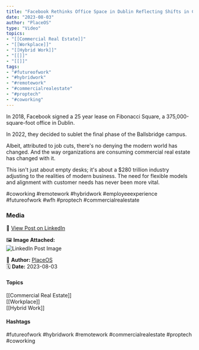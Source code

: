 ```yaml
---
title: "Facebook Rethinks Office Space in Dublin Reflecting Shifts in Commercial Real Estate and Workplace Flexibility"  
date: "2023-08-03"  
author: "PlaceOS"  
type: "Video"  
topics:  
- "[[Commercial Real Estate]]"  
- "[[Workplace]]"  
- "[[Hybrid Work]]"  
- "[[]]"  
- "[[]]"  
tags:  
- "#futureofwork"  
- "#hybridwork"  
- "#remotework"  
- "#commercialrealestate"  
- "#proptech"  
- "#coworking"  
---
```

In 2018, Facebook signed a 25 year lease on Fibonacci Square, a 375,000-square-foot office in Dublin.

In 2022, they decided to sublet the final phase of the Ballsbridge campus.

Albeit, attributed to job cuts, there's no denying the modern world has changed. And the way organizations are consuming commercial real estate has changed with it.

This isn't just about empty desks; it's about a $280 trillion industry adjusting to the realities of modern business. The need for flexible models and alignment with customer needs has never been more vital.

#coworking #remotework #hybridwork #employeeexperience  
#futureofwork #wfh #proptech #commercialrealestate

### Media

🔗 [View Post on LinkedIn](https://www.linkedin.com/feed/update/urn:li:activity:7092750584520323072)  
  
🖼 **Image Attached:**  
![LinkedIn Post Image](https://media.licdn.com/dms/image/v2/D5605AQFskGvk5L-IVw/videocover-high/videocover-high/0/1691043473449?e=1742263200&v=beta&t=GJBoOYJ2i7gRPgXXzFvd7mDW2bX9oRPU-0PGJmTwy9M)  
  
👤 **Author:** [PlaceOS](https://www.linkedin.com/in/jonathanmcfarlane/)  
🗓️ **Date:** 2023-08-03

#### Topics

[[Commercial Real Estate]]  
[[Workplace]]  
[[Hybrid Work]]  

#### Hashtags

#futureofwork #hybridwork #remotework #commercialrealestate #proptech #coworking
